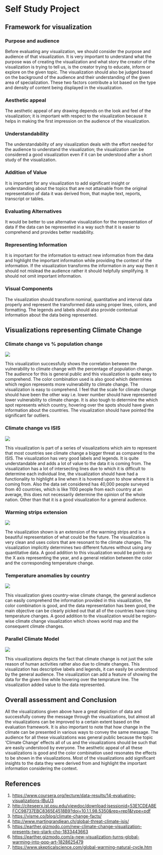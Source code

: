 # Self Study Project

## Framework for visualization

### Purpose and audience
Before evaluating any visualization, we should consider the purpose and audience of that visualization. It is very important to understand what the purpose was of creating the visualization and what story the creator of the visualization is trying to tell us, is the creator trying to educate, inform or explore on the given topic. The visualization should also be judged based on the background of the audience and their understanding of the given area of specialization. These two factors contribute a lot based on the type and density of content being displayed in the visualization.

### Aesthetic appeal
The aesthetic appeal of any drawing depends on the look and feel of the visualization; it is important with respect to the visualization because it helps in making the first impression on the audience of the visualization. 

### Understandability
The understandability of any visualization deals with the effort needed for the audience to understand the visualization; the visualization can be considered a good visualization even if it can be understood after a short study of the visualization.

### Addition of Value
It is important for any visualization to add significant insight or understanding about the topics that are not attainable from the original representation of data it was derived from, that maybe text, reports, transcript or tables.

### Evaluating Alternatives
It would be better to use alternative visualization for the representation of data if the data can be represented in a way such that it is easier to comprehend and provides better readability.

### Representing Information
It is important for the information to extract new information from the data and highlight the important information while providing the context of the information. If the visualization transforms the information in any way then it should not mislead the audience rather it should helpfully simplifying. It should not omit important information.

### Visual Components
The visualization should transform nominal, quantitative and interval data properly and represent the transformed data using proper lines, colors, and formatting. The legends and labels should also provide contextual information about the data being represented.

## Visualizations representing Climate Change

### Climate change vs % population change

![](images/Climate_change_vs_pop.png)

This visualization successfully shows the correlation between the vulnerability to climate change with the percentage of population change. The audience for this is general public and this visualization is quite easy to comprehend. The color combination used is also good which determines which region represents more vulnerability to climate change. The visualization is easy to comprehend. I feel that the scale for climate change should have been the other way i.e.  lower number should have represented lower vulnerability to climate change. It is also tough to determine the which spot represents which country, hovering over the spots should have given information about the countries. The visualization should have pointed the significant far outliers.

### Climate change vs ISIS

![](images/Climate_change_vs_ISIS.png)

This visualization is part of a series of visualizations which aim to represent that most countries see climate change a bigger threat as compared to the ISIS. The visualization has very good labels and legends. It is quite understandable and adds a lot of value to the data it is coming from. The visualization has a lot of intersecting lines due to which it is difficult to determine each individual line, the visualization should have had a functionality to highlight a line when it is hovered upon to show where it is coming from. Also the data set considered has 40,000 people surveyed from 40 countries, which is like 1100 people from each country at an average, this does not necessarily determine the opinion of the whole nation.  Other than that it is a good visualization for a general audience. 

### Warming strips extension

![](images/Warming_strips_extension.png)

The visualization shown is an extension of the warming strips and is a beautiful representation of what could be the future. The visualization is very clean and uses colors that are resonant to the climate changes. The visualization implicitly determines two different futures without using any quantitative data. A good addition to this visualization would be points on the X axis representing the year, and a general relation between the color and the corresponding temperature change.

### Temperature anomalies by country

![](images/Temp_anomaly.png)

This visualization gives country-wise climate change, the general audience can easily comprehend the information provided in this visualization, the color combination is good, and the data representation has been good, the main objective can be clearly picked out that all of the countries have rising temperature changes. A good addition to the visualization would be region-wise climate change visualization which shows world map and the consequent climate changes.

### Parallel Climate Model

![](images/Parallel_Climate.png)

This visualizations depicts the fact that climate change is not just the sole reason of human activities rather also due to climate changes. This visualization has descriptive labels and legends, it can easily be understood by the general audience. The visualization can add a feature of showing the data for the given line while hovering over the temprature line. The visualization added value to the data represented.


## Overall assessment and Conclusion
All the visualizations given above have a great depiction of data and successfully convey the message through the visualizations, but almost all the visualizations can be improved to a certain extent based on the evaluation framework. It is also important to note that how change in the climate can be presented in various ways to convey the same message. The audience for all these visualizations was general public because the topic ‘Climate Change’ effects all of us and the visualizations should be such that are easily understood by everyone. The aesthetic appeal of all these visualizations is good and the color combination used resonates the effects to be shown in the visualizations. Most of the visualizations add significant insights to the data they were derived from and highlight the important information considering the context.

## References
1.	https://www.coursera.org/lecture/data-results/14-evaluating-visualizations-IBuU3
2.	http://citeseerx.ist.psu.edu/viewdoc/download;jsessionid=53E1CDEABEFCC98737EBC8365E4518B9?doi=10.1.1.98.5350&rep=rep1&type=pdf
3.  https://visme.co/blog/climate-change-facts/
4.  http://www.martingrandjean.ch/global-threat-climate-isis/
5.  https://earther.gizmodo.com/new-climate-change-visualization-presents-two-stark-cho-1833443663
6.  https://earther.gizmodo.com/a-new-visualization-turns-global-warming-into-pop-art-1828625479
7.  https://www.skepticalscience.com/global-warming-natural-cycle.htm